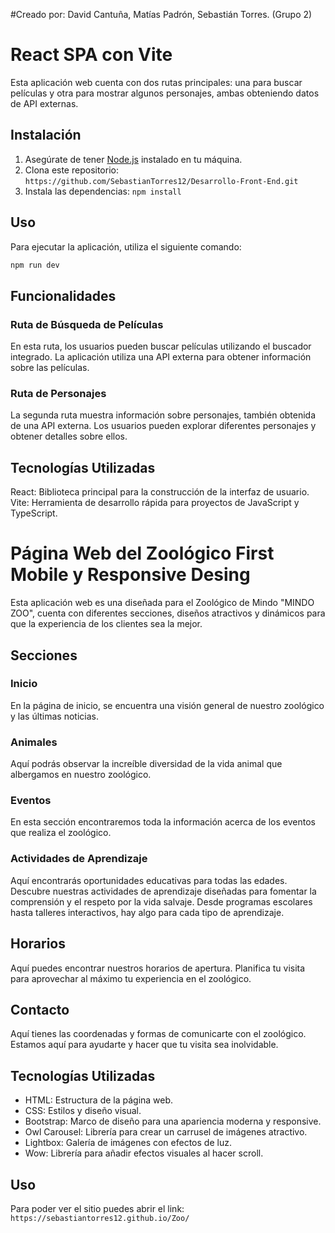 #Creado por: David Cantuña, Matías Padrón, Sebastián Torres. (Grupo 2)
# React SPA con Vite

Esta aplicación web cuenta con dos rutas principales: una para buscar películas y otra para mostrar algunos personajes, ambas obteniendo datos de API externas.

## Instalación

1. Asegúrate de tener [Node.js](https://nodejs.org/) instalado en tu máquina.
2. Clona este repositorio: `https://github.com/SebastianTorres12/Desarrollo-Front-End.git`
4. Instala las dependencias: `npm install`

## Uso

Para ejecutar la aplicación, utiliza el siguiente comando:

```bash
npm run dev
```

## Funcionalidades
### Ruta de Búsqueda de Películas
En esta ruta, los usuarios pueden buscar películas utilizando el buscador integrado. La aplicación utiliza una API externa para obtener información sobre las películas.

### Ruta de Personajes
La segunda ruta muestra información sobre personajes, también obtenida de una API externa. Los usuarios pueden explorar diferentes personajes y obtener detalles sobre ellos.

## Tecnologías Utilizadas
React: Biblioteca principal para la construcción de la interfaz de usuario.
Vite: Herramienta de desarrollo rápida para proyectos de JavaScript y TypeScript.

# Página Web del Zoológico First Mobile y Responsive Desing

Esta aplicación web es una diseñada para el Zoológico de Mindo "MINDO ZOO", cuenta con diferentes secciones, diseños atractivos y dinámicos para que la experiencia de los clientes sea la mejor.

## Secciones

### Inicio

En la página de inicio, se encuentra una visión general de nuestro zoológico y las últimas noticias.

### Animales

Aquí podrás observar la increíble diversidad de la vida animal que albergamos en nuestro zoológico.

### Eventos

En esta sección encontraremos toda la información acerca de los eventos que realiza el zoológico.

### Actividades de Aprendizaje

Aquí encontrarás oportunidades educativas para todas las edades. Descubre nuestras actividades de aprendizaje diseñadas para fomentar la comprensión y el respeto por la vida salvaje. Desde programas escolares hasta talleres interactivos, hay algo para cada tipo de aprendizaje.

## Horarios

Aquí puedes encontrar nuestros horarios de apertura. Planifica tu visita para aprovechar al máximo tu experiencia en el zoológico.

## Contacto

Aquí tienes las coordenadas y formas de comunicarte con el zoológico. Estamos aquí para ayudarte y hacer que tu visita sea inolvidable.

## Tecnologías Utilizadas

- HTML: Estructura de la página web.
- CSS: Estilos y diseño visual.
- Bootstrap: Marco de diseño para una apariencia moderna y responsive.
- Owl Carousel: Librería para crear un carrusel de imágenes atractivo.
- Lightbox: Galería de imágenes con efectos de luz.
- Wow: Librería para añadir efectos visuales al hacer scroll.

## Uso

Para poder ver el sitio puedes abrir el link:  `https://sebastiantorres12.github.io/Zoo/`
